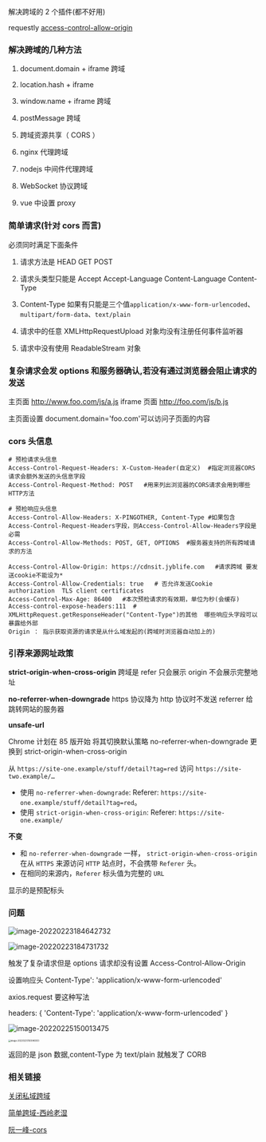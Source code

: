解决跨域的 2 个插件(都不好用)

requestly [access-control-allow-origin](https://chrome.google.com/webstore/detail/allow-cors-access-control/lhobafahddgcelffkeicbaginigeejlf/related?hl=en-US)

### 解决跨域的几种方法

1. document.domain + iframe 跨域

2. location.hash + iframe

3. window.name + iframe 跨域

4. postMessage 跨域

5. 跨域资源共享（ CORS ）

6. nginx 代理跨域

7. nodejs 中间件代理跨域

8. WebSocket 协议跨域
9. vue 中设置 proxy

### 简单请求(针对 cors 而言)

必须同时满足下面条件

1. 请求方法是 HEAD GET POST

2. 请求头类型只能是 Accept Accept-Language Content-Language Content-Type

3. Content-Type 如果有只能是三个值`application/x-www-form-urlencoded`、`multipart/form-data`、`text/plain`
4. 请求中的任意 XMLHttpRequestUpload 对象均没有注册任何事件监听器
5. 请求中没有使用 ReadableStream 对象

### 复杂请求会发 options 和服务器确认,若没有通过浏览器会阻止请求的发送

主页面 http://www.foo.com/js/a.js iframe 页面 http://foo.com/js/b.js

主页面设置 document.domain='foo.com'可以访问子页面的内容

### cors 头信息

```shell
# 预检请求头信息
Access-Control-Request-Headers: X-Custom-Header(自定义)  #指定浏览器CORS请求会额外发送的头信息字段
Access-Control-Request-Method: POST   #用来列出浏览器的CORS请求会用到哪些HTTP方法

# 预检响应头信息
Access-Control-Allow-Headers: X-PINGOTHER, Content-Type #如果包含Access-Control-Request-Headers字段，则Access-Control-Allow-Headers字段是必需
Access-Control-Allow-Methods: POST, GET, OPTIONS  #服务器支持的所有跨域请求的方法

Access-Control-Allow-Origin: https://cdnsit.jyblife.com   #请求跨域 要发送cookie不能设为*
Access-Control-Allow-Credentials: true   # 否允许发送Cookie  authorization  TLS client certificates
Access-Control-Max-Age: 86400   #本次预检请求的有效期，单位为秒(会缓存)
Access-control-expose-headers:111  # XMLHttpRequest.getResponseHeader("Content-Type")的其他  哪些响应头字段可以暴露给外部
Origin ： 指示获取资源的请求是从什么域发起的(跨域时浏览器自动加上的)
```

### 引荐来源网址政策

**strict-origin-when-cross-origin** 跨域是 refer 只会展示 origin 不会展示完整地址

**no-referrer-when-downgrade** https 协议降为 http 协议时不发送 referrer 给跳转网站的服务器

**unsafe-url**

Chrome 计划在 85 版开始 将其切换默认策略 no-referrer-when-downgrade 更换到 strict-origin-when-cross-origin

从 `https://site-one.example/stuff/detail?tag=red` 访问 `https://site-two.example/…`

- 使用 `no-referrer-when-downgrade`: Referer: `https://site-one.example/stuff/detail?tag=red`。
- 使用 `strict-origin-when-cross-origin`: Referer: `https://site-one.example/`

**不变**

- 和 `no-referrer-when-downgrade` 一样， `strict-origin-when-cross-origin` 在从 `HTTPS` 来源访问 `HTTP` 站点时，不会携带 `Referer` 头。
- 在相同的来源内，`Referer` 标头值为完整的 `URL`

显示的是预配标头

### 问题

![image-20220223184642732](http://image.zhuyuanzheng.top/image-20220223184642732.png)

![image-20220223184731732](http://image.zhuyuanzheng.top/image-20220223184731732.png)

触发了复杂请求但是 options 请求却没有设置 Access-Control-Allow-Origin

设置响应头 Content-Type': 'application/x-www-form-urlencoded'

axios.request 要这种写法

headers: {
'Content-Type': 'application/x-www-form-urlencoded'
}

![image-20220225150013475](http://image.zhuyuanzheng.top/image-20220225150013475.png)

<img src="http://image.zhuyuanzheng.top/image-20220225150046003.png" alt="image-20220225150046003" style="zoom:30%;" />

返回的是 json 数据,content-Type 为 text/plain 就触发了 CORB

### 相关链接

[关闭私域跨域](https://zhuanlan.zhihu.com/p/414533145)

[简单跨域-西岭老湿](https://zhuanlan.zhihu.com/p/53996160)

[阮一峰-cors](https://www.ruanyifeng.com/blog/2016/04/cors.html)

